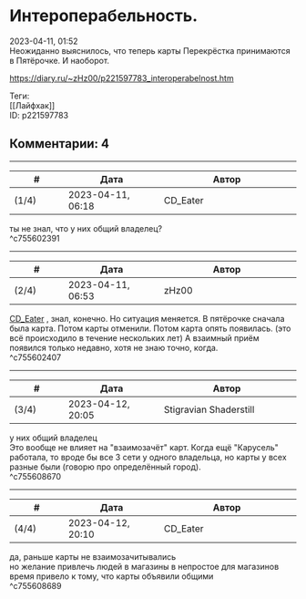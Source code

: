 Интероперабельность.
====================

  
2023-04-11, 01:52  
 Неожиданно выяснилось, что теперь карты Перекрёстка принимаются в Пятёрочке. И наоборот.   
  
<https://diary.ru/~zHz00/p221597783_interoperabelnost.htm>  
  
Теги:  
[[Лайфхак]]  
ID: p221597783  


Комментарии: 4
--------------

  


---



|         #         |              Дата              |                     Автор                     |           ID           |
| --- | --- | --- | --- |
| (1/4) | 2023-04-11, 06:18 | CD\_Eater | c755602391 |

  
 ты не знал, что у них общий владелец?   
 ^c755602391

---



|         #         |              Дата              |                     Автор                     |           ID           |
| --- | --- | --- | --- |
| (2/4) | 2023-04-11, 06:53 | zHz00 | c755602407 |

  
  [CD\_Eater](https://cd-eater.diary.ru "Записки ДискоЕда")  , знал, конечно. Но ситуация меняется. В пятёрочке сначала была карта. Потом карты отменили. Потом карта опять появилась. (это всё происходило в течение нескольких лет) А взаимный приём появился только недавно, хотя не знаю точно, когда.   
 ^c755602407

---



|         #         |              Дата              |                     Автор                     |           ID           |
| --- | --- | --- | --- |
| (3/4) | 2023-04-12, 20:05 | Stigravian Shaderstill | c755608670 |

  
  у них общий владелец    
 Это вообще не влияет на "взаимозачёт" карт. Когда ещё "Карусель" работала, то вроде бы все 3 сети у одного владельца, но карты у всех разные были (говорю про определённый город).   
 ^c755608670

---



|         #         |              Дата              |                     Автор                     |           ID           |
| --- | --- | --- | --- |
| (4/4) | 2023-04-12, 20:10 | CD\_Eater | c755608689 |

  
 да, раньше карты не взаимозачитывались   
 но желание привлечь людей в магазины в непростое для магазинов время привело к тому, что карты объявили общими   
 ^c755608689